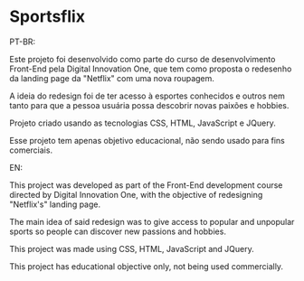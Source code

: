 # Sportsflix
PT-BR:

Este projeto foi desenvolvido como parte do curso de desenvolvimento Front-End pela Digital Innovation One, que tem como proposta o redesenho da landing page da "Netflix" com uma nova roupagem.

A ideia do redesign foi de ter acesso à esportes conhecidos e outros nem tanto para que a pessoa usuária possa descobrir novas paixões e hobbies.

Projeto criado usando as tecnologias CSS, HTML, JavaScript e JQuery.

Esse projeto tem apenas objetivo educacional, não sendo usado para fins comerciais.

EN:

This project was developed as part of the Front-End development course directed by Digital Innovation One, with the objective of redesigning "Netflix's" landing page.

The main idea of said redesign was to give access to popular and unpopular sports so people can discover new passions and hobbies.

This project was made using CSS, HTML, JavaScript and JQuery.

This project has educational objective only, not being used commercially.
